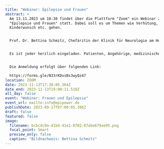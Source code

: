 ```yaml
---
title: "Webinar: Epilepsie und Frauen"
abstract: >
  Am 13.11.2023 um 18:30 findet über die Plattform "Zoom" ein Webinar zum Thema
  "Epilepsie und Frauen" statt. Dabei soll es um Themen wie Verhütung, Hormone,
  Kinderwunsch etc. gehen.


  Prof. Dr. Bettina Schmitz, Chefärztin der Klinik für Neurologie am Humboldt-Klinikum Berlin, wird dazu einen Vortrag halten. Danach bleibt noch etwas Zeit für Fragen sowie für einen kurzen Austausch.


  Es ist jeder herzlich eingeladen. Patienten, Angehörige, medizinisches Fachpersonal, Interessierte, etc.


  Die Anmeldung erfolgt über folgenden Link:

  https://forms.gle/N33rKDxsBs3wyQz47 
location: ZOOM
date: 2023-11-13T17:30:05.364Z
date_end: 2023-11-13T19:00:11.510Z
all_day: false
event: "Webinar: Frauen und Epilepsie"
event_url: mailto:info@epipower.de
publishDate: 2023-09-17T07:00:05.386Z
draft: false
featured: false
image:
  filename: bcbcdc9a-d1b4-41e1-8702-87abe679ae95.png
  focal_point: Smart
  preview_only: false
  caption: "Bildnachweis: Bettina Schmitz"
---
```

